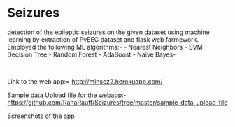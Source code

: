 # Seizures
detection of the epileptic seizures on the given dataset using machine learning by extraction of PyEEG dataset and flask web farmework.<br>
Employed the following ML algorithms:-
         - Nearest Neighbors 
         - SVM
         - Decision Tree
         - Random Forest
         - AdaBoost
         - Naive Bayes-

<br>

Link to the web app:= http://minsez2.herokuapp.com/<br>

Sample data Upload file for the webapp:- https://github.com/RanaRauff/Seizures/tree/master/sample_data_upload_file <br>

Screenshots of the app
